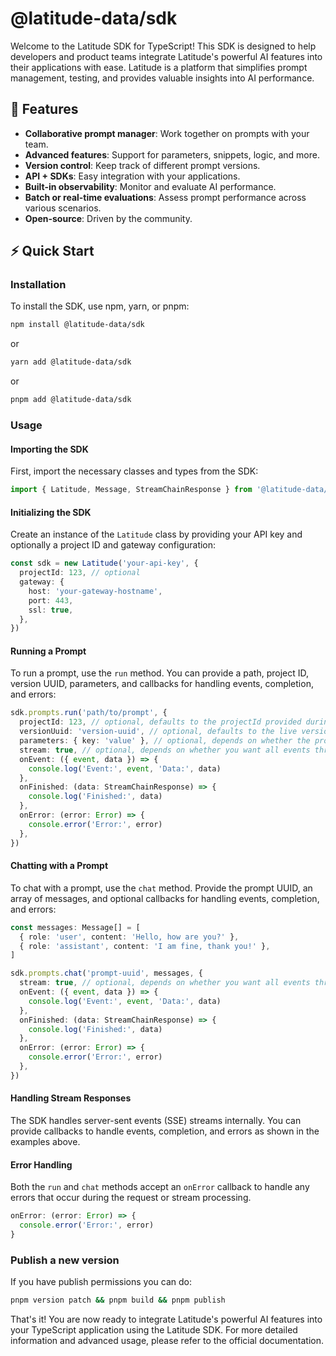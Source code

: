 # @latitude-data/sdk

Welcome to the Latitude SDK for TypeScript! This SDK is designed to help developers and product teams integrate Latitude's powerful AI features into their applications with ease. Latitude is a platform that simplifies prompt management, testing, and provides valuable insights into AI performance.

## 🌟 Features

- **Collaborative prompt manager**: Work together on prompts with your team.
- **Advanced features**: Support for parameters, snippets, logic, and more.
- **Version control**: Keep track of different prompt versions.
- **API + SDKs**: Easy integration with your applications.
- **Built-in observability**: Monitor and evaluate AI performance.
- **Batch or real-time evaluations**: Assess prompt performance across various scenarios.
- **Open-source**: Driven by the community.

## ⚡ Quick Start

### Installation

To install the SDK, use npm, yarn, or pnpm:

```bash
npm install @latitude-data/sdk
```

or

```bash
yarn add @latitude-data/sdk
```

or

```bash
pnpm add @latitude-data/sdk
```

### Usage

#### Importing the SDK

First, import the necessary classes and types from the SDK:

```typescript
import { Latitude, Message, StreamChainResponse } from '@latitude-data/sdk'
```

#### Initializing the SDK

Create an instance of the `Latitude` class by providing your API key and optionally a project ID and gateway configuration:

```typescript
const sdk = new Latitude('your-api-key', {
  projectId: 123, // optional
  gateway: {
    host: 'your-gateway-hostname',
    port: 443,
    ssl: true,
  },
})
```

#### Running a Prompt

To run a prompt, use the `run` method. You can provide a path, project ID, version UUID, parameters, and callbacks for handling events, completion, and errors:

```typescript
sdk.prompts.run('path/to/prompt', {
  projectId: 123, // optional, defaults to the projectId provided during initialization
  versionUuid: 'version-uuid', // optional, defaults to the live version
  parameters: { key: 'value' }, // optional, depends on whether the prompt expects parameters
  stream: true, // optional, depends on whether you want all events through SSEs or the final event as JSON
  onEvent: ({ event, data }) => {
    console.log('Event:', event, 'Data:', data)
  },
  onFinished: (data: StreamChainResponse) => {
    console.log('Finished:', data)
  },
  onError: (error: Error) => {
    console.error('Error:', error)
  },
})
```

#### Chatting with a Prompt

To chat with a prompt, use the `chat` method. Provide the prompt UUID, an array of messages, and optional callbacks for handling events, completion, and errors:

```typescript
const messages: Message[] = [
  { role: 'user', content: 'Hello, how are you?' },
  { role: 'assistant', content: 'I am fine, thank you!' },
]

sdk.prompts.chat('prompt-uuid', messages, {
  stream: true, // optional, depends on whether you want all events through SSEs or the final event as JSON
  onEvent: ({ event, data }) => {
    console.log('Event:', event, 'Data:', data)
  },
  onFinished: (data: StreamChainResponse) => {
    console.log('Finished:', data)
  },
  onError: (error: Error) => {
    console.error('Error:', error)
  },
})
```

#### Handling Stream Responses

The SDK handles server-sent events (SSE) streams internally. You can provide callbacks to handle events, completion, and errors as shown in the examples above.

#### Error Handling

Both the `run` and `chat` methods accept an `onError` callback to handle any errors that occur during the request or stream processing.

```typescript
onError: (error: Error) => {
  console.error('Error:', error)
}
```

### Publish a new version

If you have publish permissions you can do:

```bash
pnpm version patch && pnpm build && pnpm publish
```

That's it! You are now ready to integrate Latitude's powerful AI features into your TypeScript application using the Latitude SDK. For more detailed information and advanced usage, please refer to the official documentation.
